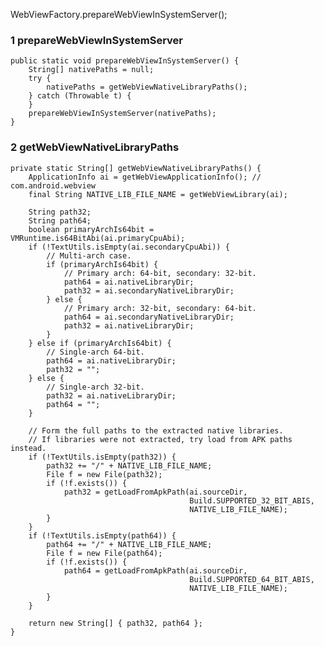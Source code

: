 WebViewFactory.prepareWebViewInSystemServer();


### 1 prepareWebViewInSystemServer

    public static void prepareWebViewInSystemServer() {
        String[] nativePaths = null;
        try {
            nativePaths = getWebViewNativeLibraryPaths();
        } catch (Throwable t) {
        }
        prepareWebViewInSystemServer(nativePaths);
    }
    
    
### 2 getWebViewNativeLibraryPaths
    private static String[] getWebViewNativeLibraryPaths() {
        ApplicationInfo ai = getWebViewApplicationInfo(); // com.android.webview
        final String NATIVE_LIB_FILE_NAME = getWebViewLibrary(ai);

        String path32;
        String path64;
        boolean primaryArchIs64bit = VMRuntime.is64BitAbi(ai.primaryCpuAbi);
        if (!TextUtils.isEmpty(ai.secondaryCpuAbi)) {
            // Multi-arch case.
            if (primaryArchIs64bit) {
                // Primary arch: 64-bit, secondary: 32-bit.
                path64 = ai.nativeLibraryDir;
                path32 = ai.secondaryNativeLibraryDir;
            } else {
                // Primary arch: 32-bit, secondary: 64-bit.
                path64 = ai.secondaryNativeLibraryDir;
                path32 = ai.nativeLibraryDir;
            }
        } else if (primaryArchIs64bit) {
            // Single-arch 64-bit.
            path64 = ai.nativeLibraryDir;
            path32 = "";
        } else {
            // Single-arch 32-bit.
            path32 = ai.nativeLibraryDir;
            path64 = "";
        }

        // Form the full paths to the extracted native libraries.
        // If libraries were not extracted, try load from APK paths instead.
        if (!TextUtils.isEmpty(path32)) {
            path32 += "/" + NATIVE_LIB_FILE_NAME;
            File f = new File(path32);
            if (!f.exists()) {
                path32 = getLoadFromApkPath(ai.sourceDir,
                                            Build.SUPPORTED_32_BIT_ABIS,
                                            NATIVE_LIB_FILE_NAME);
            }
        }
        if (!TextUtils.isEmpty(path64)) {
            path64 += "/" + NATIVE_LIB_FILE_NAME;
            File f = new File(path64);
            if (!f.exists()) {
                path64 = getLoadFromApkPath(ai.sourceDir,
                                            Build.SUPPORTED_64_BIT_ABIS,
                                            NATIVE_LIB_FILE_NAME);
            }
        }

        return new String[] { path32, path64 };
    }
    